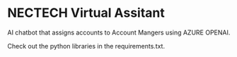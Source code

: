 # NECTECH Virtual Assitant
AI chatbot that assigns accounts to Account Mangers using AZURE OPENAI.

Check out the python libraries in the requirements.txt.
